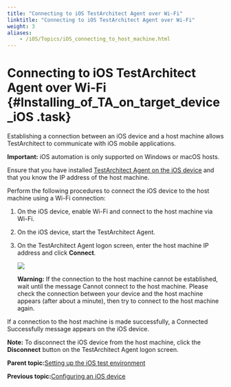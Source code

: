 ```yaml
--- 
title: "Connecting to iOS TestArchitect Agent over Wi-Fi"
linktitle: "Connecting to iOS TestArchitect Agent over Wi-Fi"
weight: 3
aliases: 
    - /iOS/Topics/iOS_connecting_to_host_machine.html
---
```

# Connecting to iOS TestArchitect Agent over Wi-Fi {#Installing_of_TA_on_target_device_iOS .task}

Establishing a connection between an iOS device and a host machine allows TestArchitect to communicate with iOS mobile applications.

**Important:** iOS automation is only supported on Windows or macOS hosts.

Ensure that you have installed [TestArchitect Agent on the iOS device](iOS_installing_TA_target_device.html) and that you know the IP address of the host machine.

Perform the following procedures to connect the iOS device to the host machine using a Wi-Fi connection:

1.  On the iOS device, enable Wi-Fi and connect to the host machine via Wi-Fi.

2.  On the iOS device, start the TestArchitect Agent.

3.  On the TestArchitect Agent logon screen, enter the host machine IP address and click **Connect**.

    ![](../Images/TA_Agent_iOS.PNG)

    **Warning:** If the connection to the host machine cannot be established, wait until the message Cannot connect to the host machine. Please check the connection between your device and the host machine appears \(after about a minute\), then try to connect to the host machine again.


If a connection to the host machine is made successfully, a Connected Successfully message appears on the iOS device.

**Note:** To disconnect the iOS device from the host machine, click the **Disconnect** button on the TestArchitect Agent logon screen.

**Parent topic:**[Setting up the iOS test environment](../../iOS/Topics/iOS_setting_up_the_test_enviroment.html)

**Previous topic:**[Configuring an iOS device](../../iOS/Topics/iOS_setting_up_installation_target_devices.html)


